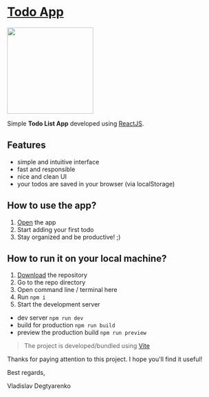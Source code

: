 # [Todo App](https://vladislavdegtyarenko.github.io/react-todo-app/)

<img src="https://upload.wikimedia.org/wikipedia/commons/thumb/a/a7/React-icon.svg/2300px-React-icon.svg.png" width="200px"/>

Simple **Todo List App** developed using [ReactJS](https://reactjs.org/).

## Features

- simple and intuitive interface
- fast and responsible
- nice and clean UI
- your todos are saved in your browser (via localStorage)

## How to use the app?

1. [Open](https://vladislavdegtyarenko.github.io/react-todo-app/) the app
2. Start adding your first todo
3. Stay organized and be productive! ;)

## How to run it on your local machine?

1. [Download](https://github.com/VladislavDegtyarenko/react-todo-app/archive/refs/heads/main.zip) the repository
2. Go to the repo directory
3. Open command line / terminal here
4. Run `npm i`
5. Start the development server

- dev server `npm run dev`
- build for production `npm run build`
- preview the production build `npm run preview`

> The project is developed/bundled using [Vite](https://vitejs.dev/)

Thanks for paying attention to this project. I hope you'll find it useful!

Best regards,

Vladislav Degtyarenko
